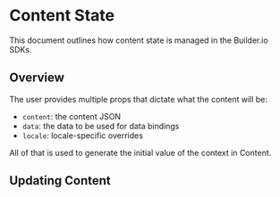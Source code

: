 # Content State

This document outlines how content state is managed in the Builder.io SDKs.

## Overview

The user provides multiple props that dictate what the content will be:

- `content`: the content JSON
- `data`: the data to be used for data bindings
- `locale`: locale-specific overrides

All of that is used to generate the initial value of the context in Content.

## Updating Content
